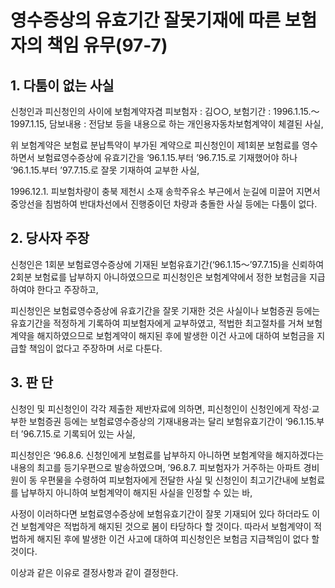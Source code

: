 # 영수증상의 유효기간 잘못기재에 따른 보험자의 책임 유무(97-7)

## 1. 다툼이 없는 사실

  신청인과 피신청인의 사이에 보험계약자겸 피보험자 : 김○○,  보험기간 : 1996.1.15.～1997.1.15, 담보내용 : 전담보 등을 내용으로 하는 개인용자동차보험계약이 체결된 사실, 
  
  위 보험계약은 보험료 분납특약이 부가된 계약으로 피신청인이 제1회분 보험료를 영수하면서 보험료영수증상에 유효기간을 ‘96.1.15.부터 ’96.7.15.로 기재했어야 하나 ‘96.1.15.부터 ’97.7.15.로 잘못 기재하여 교부한 사실,
 
  1996.12.1. 피보험차량이 충북 제천시 소재 송학주유소 부근에서 눈길에 미끌어 지면서 중앙선을 침범하여 반대차선에서 진행중이던 차량과 충돌한 사실 등에는 다툼이 없다.

## 2. 당사자 주장

  신청인은 1회분 보험료영수증상에 기재된 보험유효기간(‘96.1.15～’97.7.15)을 신뢰하여 2회분 보험료를 납부하지 아니하였으므로 피신청인은 보험계약에서 정한 보험금을 지급하여야 한다고 주장하고,
  
  피신청인은 보험료영수증상에 유효기간을 잘못 기재한 것은 사실이나 보험증권 등에는 유효기간을 적정하게 기록하여 피보험자에게 교부하였고, 적법한 최고절차를 거쳐 보험계약을 해지하였으므로 보험계약이 해지된 후에 발생한 이건 사고에 대하여 보험금을 지급할 책임이 없다고 주장하며 서로 다툰다.

## 3. 판  단

  신청인 및 피신청인이 각각 제출한 제반자료에 의하면, 피신청인이 신청인에게 작성·교부한 보험증권 등에는 보험료영수증상의 기재내용과는 달리 보험유효기간이 ‘96.1.15.부터 ’96.7.15.로 기록되어 있는 사실,
  
  피신청인은 ‘96.8.6. 신청인에게 보험료를 납부하지 아니하면 보험계약을 해지하겠다는 내용의 최고를 등기우편으로 발송하였으며, ’96.8.7. 피보험자가 거주하는 아파트 경비원이 동 우편물을 수령하여 피보험자에게 전달한 사실 및 신청인이 최고기간내에 보험료를 납부하지 아니하여 보험계약이 해지된 사실을 인정할 수 있는 바,
  
  사정이 이러하다면 보험료영수증상에 보험유효기간이 잘못 기재되어 있다 하더라도 이건 보험계약은 적법하게 해지된 것으로 봄이 타당하다 할 것이다. 
  따라서 보험계약이 적법하게 해지된 후에 발생한 이건 사고에 대하여 피신청인은 보험금 지급책임이 없다 할 것이다. 
  
  이상과 같은 이유로 결정사항과 같이 결정한다.
